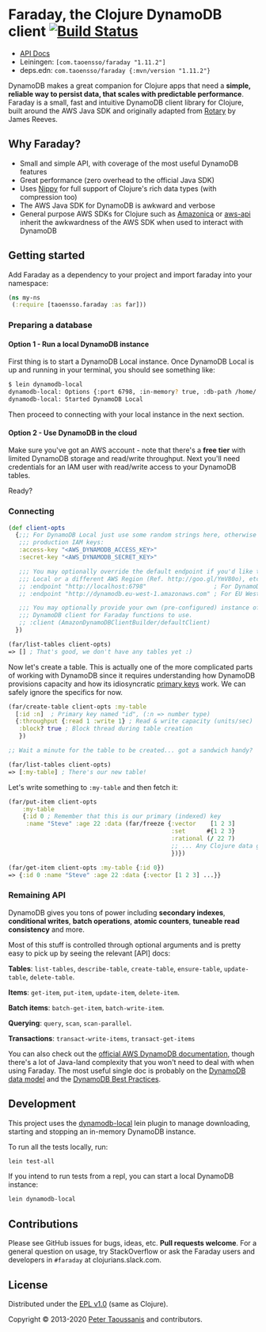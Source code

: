 # Faraday, the Clojure DynamoDB client [![Build Status](https://github.com/Taoensso/faraday/actions/workflows/ci.yml/badge.svg)](https://github.com/Taoensso/faraday/actions/workflows/ci.yml)

* [API Docs](http://taoensso.github.io/faraday/)
* Leiningen: `[com.taoensso/faraday "1.11.2"]`
* deps.edn: `com.taoensso/faraday {:mvn/version "1.11.2"}`

DynamoDB makes a great companion for Clojure apps that need a **simple, reliable way to persist data, that scales with predictable performance**. Faraday is a small, fast and intuitive DynamoDB client library for Clojure, built around the AWS Java SDK and originally adapted from [Rotary](https://github.com/weavejester/rotary) by James Reeves.

## Why Faraday?
* Small and simple API, with coverage of the most useful DynamoDB features
* Great performance (zero overhead to the official Java SDK)
* Uses [Nippy](https://github.com/ptaoussanis/nippy) for full support of Clojure's rich data types (with compression too)
* The AWS Java SDK for DynamoDB is awkward and verbose
* General purpose AWS SDKs for Clojure such as [Amazonica](https://github.com/mcohen01/amazonica) or [aws-api](https://github.com/cognitect-labs/aws-api) inherit the awkwardness of the AWS SDK when used to interact with DynamoDB

## Getting started

Add Faraday as a dependency to your project and import faraday into your namespace:

```clojure
(ns my-ns
 (:require [taoensso.faraday :as far]))
```

### Preparing a database

#### Option 1 - Run a local DynamoDB instance

First thing is to start a DynamoDB Local instance. Once DynamoDB Local is up and running in your terminal, you should see something like:

```sh
$ lein dynamodb-local
dynamodb-local: Options {:port 6798, :in-memory? true, :db-path /home/.../.clj-dynamodb-local}
dynamodb-local: Started DynamoDB Local
```

Then proceed to connecting with your local instance in the next section.

#### Option 2 - Use DynamoDB in the cloud

Make sure you've got an AWS account - note that there's a **free tier** with limited DynamoDB storage and read/write throughput. Next you'll need credentials for an IAM user with read/write access to your DynamoDB tables.

Ready?

### Connecting

```clojure
(def client-opts
  {;;; For DynamoDB Local just use some random strings here, otherwise include your
   ;;; production IAM keys:
   :access-key "<AWS_DYNAMODB_ACCESS_KEY>"
   :secret-key "<AWS_DYNAMODB_SECRET_KEY>"

   ;;; You may optionally override the default endpoint if you'd like to use DynamoDB
   ;;; Local or a different AWS Region (Ref. http://goo.gl/YmV80o), etc.:
   ;; :endpoint "http://localhost:6798"                   ; For DynamoDB Local
   ;; :endpoint "http://dynamodb.eu-west-1.amazonaws.com" ; For EU West 1 AWS region

   ;;; You may optionally provide your own (pre-configured) instance of the Amazon
   ;;; DynamoDB client for Faraday functions to use.
   ;; :client (AmazonDynamoDBClientBuilder/defaultClient)
  })

(far/list-tables client-opts)
=> [] ; That's good, we don't have any tables yet :)
```

Now let's create a table. This is actually one of the more complicated parts of working with DynamoDB since it requires understanding how DynamoDB provisions capacity and how its idiosyncratic [primary keys](http://docs.aws.amazon.com/amazondynamodb/latest/developerguide/DataModel.html#DataModelPrimaryKey) work. We can safely ignore the specifics for now.

```clojure
(far/create-table client-opts :my-table
  [:id :n]  ; Primary key named "id", (:n => number type)
  {:throughput {:read 1 :write 1} ; Read & write capacity (units/sec)
   :block? true ; Block thread during table creation
   })

;; Wait a minute for the table to be created... got a sandwich handy?

(far/list-tables client-opts)
=> [:my-table] ; There's our new table!
```

Let's write something to `:my-table` and then fetch it:

```clojure
(far/put-item client-opts
    :my-table
    {:id 0 ; Remember that this is our primary (indexed) key
     :name "Steve" :age 22 :data (far/freeze {:vector    [1 2 3]
                                              :set      #{1 2 3}
                                              :rational (/ 22 7)
                                              ;; ... Any Clojure data goodness
                                              })})

(far/get-item client-opts :my-table {:id 0})
=> {:id 0 :name "Steve" :age 22 :data {:vector [1 2 3] ...}}
```

### Remaining API

DynamoDB gives you tons of power including **secondary indexes**, **conditional writes**, **batch operations**, **atomic counters**, **tuneable read consistency** and more.

Most of this stuff is controlled through optional arguments and is pretty easy to pick up by seeing the relevant [API] docs:

**Tables**: `list-tables`, `describe-table`, `create-table`, `ensure-table`, `update-table`, `delete-table`.

**Items**: `get-item`, `put-item`, `update-item`, `delete-item`.

**Batch items**: `batch-get-item`, `batch-write-item`.

**Querying**: `query`, `scan`, `scan-parallel`.

**Transactions**: `transact-write-items`, `transact-get-items`

You can also check out the [official AWS DynamoDB documentation](http://aws.amazon.com/documentation/dynamodb/), though there's a lot of Java-land complexity that you won't need to deal with when using Faraday. The most useful single doc is probably on the [DynamoDB data model](http://docs.aws.amazon.com/amazondynamodb/latest/developerguide/DataModel.html) and the [DynamoDB Best Practices](https://docs.aws.amazon.com/amazondynamodb/latest/developerguide/best-practices.html).

## Development

This project uses the [dynamodb-local](https://github.com/dmcgillen/clj-dynamodb-local) lein plugin to manage downloading, starting and stopping an in-memory DynamoDB instance.

To run all the tests locally, run:

```bash
lein test-all
```

If you intend to run tests from a repl, you can start a local DynamoDB instance:

```bash
lein dynamodb-local
```

## Contributions

Please see GitHub issues for bugs, ideas, etc. **Pull requests welcome**. For a general question on usage, try StackOverflow or ask the Faraday users and developers in `#faraday` at clojurians.slack.com.

## License

Distributed under the [EPL v1.0](https://raw.githubusercontent.com/ptaoussanis/faraday/master/LICENSE) (same as Clojure).

Copyright &copy; 2013-2020 [Peter Taoussanis](https://www.taoensso.com/) and contributors.
